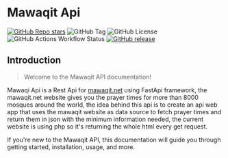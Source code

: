 # Mawaqit Api

[![GitHub Repo stars](https://img.shields.io/github/stars/mrsofiane/mawaqit-api?style=flat)](https://github.com/mrsofiane/mawaqit-api/stargazers)
![GitHub Tag](https://img.shields.io/github/v/tag/mrsofiane/mawaqit-api)
![GitHub License](https://img.shields.io/github/license/mrsofiane/mawaqit-api)
![GitHub Actions Workflow Status](https://img.shields.io/github/actions/workflow/status/mrsofiane/mawaqit-api/python-app.yml)
[![GitHub release](https://img.shields.io/github/release/mrsofiane/mawaqit-api.svg)](https://github.com/mrsofiane/mawaqit-api/releases)

## Introduction

> Welcome to the Mawaqit API documentation!

Mawaqi Api is a Rest Api for [mawaqit.net](https://mawaqit.net) using FastApi framework, the mawaqit.net website gives you the prayer times for more than 8000 mosques around the world, the idea behind this api is to create an api web app that uses the mawaqit website as data source to fetch prayer times and return them in json with the minimum information needed, the current website is using php so it's returning the whole html every get request.

If you're new to the Mawaqit API, this documentation will guide you through getting started, installation, usage, and more.
